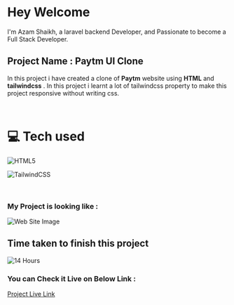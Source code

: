 # Hey Welcome 

I'm Azam Shaikh, a laravel backend Developer, and Passionate to become a Full Stack Developer.

## Project Name : **Paytm UI Clone**

In this project i have created a clone of **Paytm** website using **HTML** and **tailwindcss** . In this project i learnt a lot of tailwindcss property to make this project responsive without writing css.

</br>

# 💻 Tech used
![HTML5](https://img.shields.io/badge/html5-%23E34F26.svg?style=for-the-badge&logo=html5&logoColor=white) 

![TailwindCSS](https://img.shields.io/badge/tailwindcss-%2338B2AC.svg?style=for-the-badge&logo=tailwind-css&logoColor=white)

</br>

### My Project is looking like :

![Web Site Image](./screenshot/paytm-ui-clone.png)

## Time taken to finish this project

![14 Hours](https://img.shields.io/badge/-14%20Hours-orange)

### You can Check it Live on Below Link :

[Project Live Link](https://azam-paytm-ui-clone.netlify.app/)

